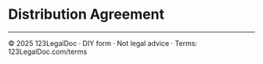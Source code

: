# Distribution Agreement

---

© 2025 123LegalDoc · DIY form · Not legal advice · Terms: 123LegalDoc.com/terms
